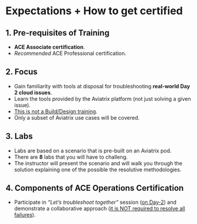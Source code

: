 # Expectations + How to get certified


## 1. Pre-requisites of Training

- **ACE Associate certification**.
- *Recommended* ACE Professional certification.

## 2. Focus

- Gain familiarity with tools at disposal for troubleshooting **real-world Day 2 cloud issues**.
- Learn the tools provided by the Aviatrix platform (not just solving a given issue).
- <ins>This is not a Build/Design training</ins>.
- Only a subset of Aviatrix use cases will be covered.

## 3. Labs

- Labs are based on a scenario that is pre-built on an Aviatrix pod.
- There are **8** labs that you will have to challeng.
- The instructor will present the scenario and will walk you through the solution explaining one of the possible the resolutive methodologies.

## 4. Components of ACE Operations Certification

- Participate in *“Let’s troubleshoot together”* session (<ins>on Day-2</ins>) and demonstrate a collaborative approach (<ins>it is NOT required to resolve all failures</ins>).